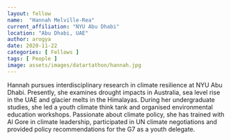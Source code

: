 ```yaml
---
layout: fellow
name:  "Hannah Melville-Rea"
current_affiliation: "NYU Abu Dhabi"
location: "Abu Dhabi, UAE"
author: arogya
date: 2020-11-22
categories: [ Fellows ]
tags: [ People ]
image: assets/images/datartathon/hannah.jpg
---
```


Hannah pursues interdisciplinary research in climate resilience at NYU Abu Dhabi. Presently, she examines drought impacts in Australia, sea level rise in the UAE and glacier melts in the Himalayas. During her undergraduate studies, she led a youth climate think tank and organised environmental education workshops. Passionate about climate policy, she has trained with Al Gore in climate leadership, participated in UN climate negotiations and provided policy recommendations for the G7 as a youth delegate.